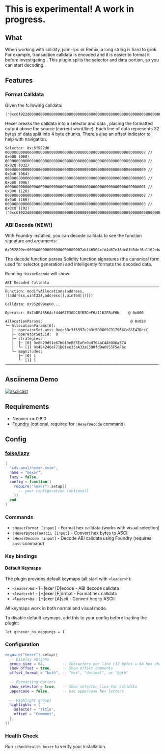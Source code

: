 # This is experimental! A work in progress.

## What

When working with solidity, json-rpc or Remix, a long string is hard to grok. For example, transaction calldata is encoded and it is easier to format it before investigating . This plugin splits the selector and data portion, so you can start decoding.

## Features

### Format Calldata
Given the following calldata:
```
["0xc6f922d00000000000000000000000000000000000000000000000000000000000000007000000000000000000000000000000000000000000000000000000000000006000000000000000000000000000000000000000000000000000000000000000090000000000000000000000000000000000000000000000000000000000000003000000000000000000000000000000000000000000000000000000000000000100000000000000000000000000000000000000000000000000000000000000020000000000000000000000000000000000000000000000000000000000000003"]
```

Hexer breaks the calldata into a selector and data , placing the formatted output above the source (current word/line). Each line of data represents 32 bytes of data split into 4 byte chunks. There's also an offset indicator to help with navigation.
```
Selector: 0xc6f922d0
0000000000000000000000000000000000000000000000000000000000000007 // 0x000 (000)
0000000000000000000000000000000000000000000000000000000000000060 // 0x020 (032)
0000000000000000000000000000000000000000000000000000000000000009 // 0x040 (064)
0000000000000000000000000000000000000000000000000000000000000003 // 0x060 (096)
0000000000000000000000000000000000000000000000000000000000000001 // 0x080 (128)
0000000000000000000000000000000000000000000000000000000000000002 // 0x0a0 (160)
0000000000000000000000000000000000000000000000000000000000000003 // 0x0c0 (192)
["0xc6f922d00000000000000000000000000000000000000000000000000000000000000007000000000000000000000000000000000000000000000000000000000000006000000000000000000000000000000000000000000000000000000000000000090000000000000000000000000000000000000000000000000000000000000003000000000000000000000000000000000000000000000000000000000000000100000000000000000000000000000000000000000000000000000000000000020000000000000000000000000000000000000000000000000000000000000003"]
```

### ABI Decode (NEW!)
With Foundry installed, you can decode calldata to see the function signature and arguments:

```
0x952899ee0000000000000000000000007abf46564cfd4d67e36dc8fb5def6a1162ebaf6b...
```

The decode function parses Solidity function signatures (the canonical form used for selector generation) and intelligently formats the decoded data.

Running `:HexerDecode` will show:
```
ABI Decoded Calldata
──────────────────────────────────────────────────────────────────────
Function: modifyAllocations(address,((address,uint32),address[],uint64[])[])

Calldata: 0x952899ee00...

Operator: 0x7aBF46564cfd4d67E36DC8fB5DeF6a1162EBaF6b    @ 0x000

AllocationParams:                                        @ 0x020
└─ AllocationParams[0]:
   ├─ operatorSet.avs: 0xcc3Bc3f5397e2b3c5D9869CD17566Ce88E47DceC
   ├─ operatorSet.id:  0
   ├─ strategies:
   │  ├─ [0] 0x8b29d91e67b013e855EaFe0ad704aC4Ab086a574
   │  └─ [1] 0x424246eF71b01ee33aA33aC590fd9a0855F5eFbc
   └─ magnitudes:
      ├─ [0] 1
      └─ [1] 1
──────────────────────────────────────────────────────────────────────
```

## Asciinema Demo

[![asciicast](https://asciinema.org/a/Ee0K1WSutTCpn4nL68zXAYsgn.png)](https://asciinema.org/a/Ee0K1WSutTCpn4nL68zXAYsgn)


## Requirements

- Neovim >= 0.8.0
- [Foundry](https://getfoundry.sh/) (optional, required for `:HexerDecode` command)

## Config

### [folke/lazy](https://github.com/folke/lazy.nvim)

```lua
{
  "cds-amal/hexer-nvim",
  name = "hexer",
  lazy = false,
  config = function()
    require("hexer").setup({
      -- your configuration (optional)
    })
  end
}
```

### Commands

- `:HexerFormat [input]` - Format hex calldata (works with visual selection)
- `:HexerBytesToAscii [input]` - Convert hex bytes to ASCII
- `:HexerDecode [input]` - Decode ABI calldata using Foundry (requires `cast` command)

### Key bindings

#### Default Keymaps
The plugin provides default keymaps (all start with `<leader>h`):
- `<leader>hd` - [H]exer [D]ecode - ABI decode calldata
- `<leader>hf` - [H]exer [F]ormat - Format hex calldata  
- `<leader>ha` - [H]exer [A]scii - Convert hex to ASCII

All keymaps work in both normal and visual mode.

To disable default keymaps, add this to your config before loading the plugin:
```vim
let g:hexer_no_mappings = 1
```

### Configuration

```lua
require("hexer").setup({
  -- Display options
  group_size = 64,        -- Characters per line (32 bytes = 64 hex chars)
  show_offset = true,     -- Show offset comments
  offset_format = "both", -- "hex", "decimal", or "both"
  
  -- Formatting options  
  show_selector = true,   -- Show selector line for calldata
  uppercase = false,      -- Use uppercase hex letters
  
  -- Highlight groups
  highlights = {
    selector = "Title",
    offset = "Comment",
  },
})
```

### Health Check

Run `:checkhealth hexer` to verify your installation.
